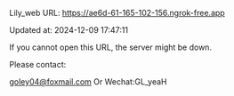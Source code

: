 Lily_web URL: https://ae6d-61-165-102-156.ngrok-free.app

Updated at: 2024-12-09 17:47:11

If you cannot open this URL, the server might be down.

Please contact: 

goley04@foxmail.com Or Wechat:GL_yeaH